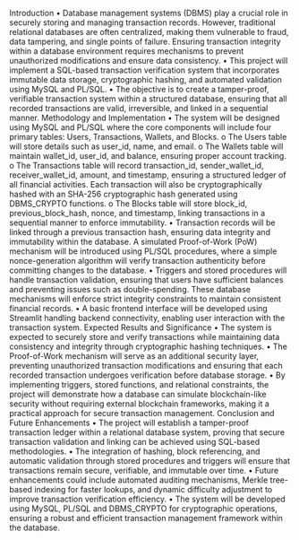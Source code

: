 Introduction
•
Database management systems (DBMS) play a crucial role in securely storing and managing transaction records. However, traditional relational databases are often centralized, making them vulnerable to fraud, data tampering, and single points of failure. Ensuring transaction integrity within a database environment requires mechanisms to prevent unauthorized modifications and ensure data consistency.
•
This project will implement a SQL-based transaction verification system that incorporates immutable data storage, cryptographic hashing, and automated validation using MySQL and PL/SQL.
•
The objective is to create a tamper-proof, verifiable transaction system within a structured database, ensuring that all recorded transactions are valid, irreversible, and linked in a sequential manner.
Methodology and Implementation
•
The system will be designed using MySQL and PL/SQL where the core components will include four primary tables: Users, Transactions, Wallets, and Blocks.
o
The Users table will store details such as user_id, name, and email.
o
The Wallets table will maintain wallet_id, user_id, and balance, ensuring proper account tracking.
o
The Transactions table will record transaction_id, sender_wallet_id, receiver_wallet_id, amount, and timestamp, ensuring a structured ledger of all financial activities. Each transaction will also be cryptographically hashed with an SHA-256 cryptographic hash generated using DBMS_CRYPTO functions.
o
The Blocks table will store block_id, previous_block_hash, nonce, and timestamp, linking transactions in a sequential manner to enforce immutability.
•
Transaction records will be linked through a previous transaction hash, ensuring data integrity and immutability within the database. A simulated Proof-of-Work (PoW) mechanism will be introduced using PL/SQL procedures, where a simple nonce-generation algorithm will verify transaction authenticity before committing changes to the database.
•
Triggers and stored procedures will handle transaction validation, ensuring that users have sufficient balances and preventing issues such as double-spending. These database
mechanisms will enforce strict integrity constraints to maintain consistent financial
records.
•
A basic frontend interface will be developed using Streamlit handling backend connectivity, enabling user interaction with the transaction system.
Expected Results and Significance
•
The system is expected to securely store and verify transactions while maintaining data consistency and integrity through cryptographic hashing techniques.
•
The Proof-of-Work mechanism will serve as an additional security layer, preventing unauthorized transaction modifications and ensuring that each recorded transaction undergoes verification before database storage.
•
By implementing triggers, stored functions, and relational constraints, the project will demonstrate how a database can simulate blockchain-like security without requiring external blockchain frameworks, making it a practical approach for secure transaction management.
Conclusion and Future Enhancements
•
The project will establish a tamper-proof transaction ledger within a relational database system, proving that secure transaction validation and linking can be achieved using SQL-based methodologies.
•
The integration of hashing, block referencing, and automatic validation through stored procedures and triggers will ensure that transactions remain secure, verifiable, and immutable over time.
•
Future enhancements could include automated auditing mechanisms, Merkle tree-based indexing for faster lookups, and dynamic difficulty adjustment to improve transaction verification efficiency.
•
The system will be developed using MySQL, PL/SQL and DBMS_CRYPTO for cryptographic operations, ensuring a robust and efficient transaction management framework within the database.
